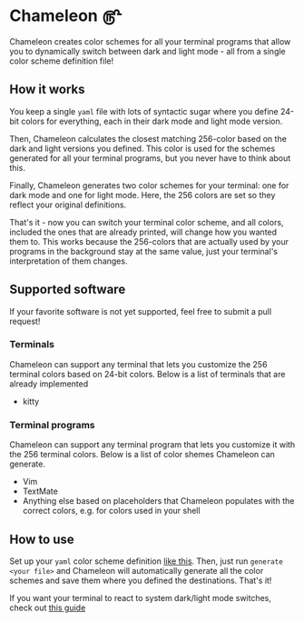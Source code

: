 # Chameleon ௹

Chameleon creates color schemes for all your terminal programs that allow you to
dynamically switch between dark and light mode - all from a single color scheme
definition file!

## How it works

You keep a single `yaml` file with lots of syntactic sugar where you define
24-bit colors for everything, each in their dark mode and light mode version.

Then, Chameleon calculates the closest matching 256-color based on the dark and
light versions you defined. This color is used for the schemes generated for all
your terminal programs, but you never have to think about this.

Finally, Chameleon generates two color schemes for your terminal: one for dark
mode and one for light mode. Here, the 256 colors are set so they reflect your
original definitions.

That's it - now you can switch your terminal color scheme, and all colors,
included the ones that are already printed, will change how you wanted them to.
This works because the 256-colors that are actually used by your programs in the
background stay at the same value, just your terminal's interpretation of them
changes.

## Supported software

If your favorite software is not yet supported, feel free to submit a pull
request!

### Terminals

Chameleon can support any terminal that lets you customize the 256 terminal
colors based on 24-bit colors. Below is a list of terminals that are already
implemented

- kitty

### Terminal programs

Chameleon can support any terminal program that lets you customize it with the
256 terminal colors. Below is a list of color shemes Chameleon can generate.

- Vim
- TextMate
- Anything else based on placeholders that Chameleon populates with the correct
  colors, e.g. for colors used in your shell

## How to use

Set up your `yaml` color scheme definition [like this](./docs/schemes.md). Then,
just run `generate <your file>` and Chameleon will automatically generate all
the color schemes and save them where you defined the destinations. That's it!

If you want your terminal to react to system dark/light mode switches, check out
[this guide](./docs/theme-change.md)
